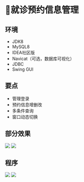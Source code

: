 # 🏥就诊预约信息管理

<MyGlobalComponent />

## 环境
- JDK8
- MySQL8
- IDEA社区版
- Navicat（可选，数据库可视化）
- JDBC
- Swing GUI
## 要点
- 管理登录
- 预约信息增删改
- 多条件查询
- 窗口动态切换

## 部分效果
![](http://cdn.qiniu.liyansheng.top/img/20240624193813.png)
![](http://cdn.qiniu.liyansheng.top/img/20240624193840.png)

## 程序
![](http://cdn.qiniu.liyansheng.top/img/2-ezgif.com-png-to-webp-converter.webp)
![](http://cdn.qiniu.liyansheng.top/img/20240624195640.png)